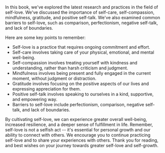 
In this book, we've explored the latest research and practices in the field of self-love. We've discussed the importance of self-care, self-compassion, mindfulness, gratitude, and positive self-talk. We've also examined common barriers to self-love, such as comparison, perfectionism, negative self-talk, and lack of boundaries.

Here are some key points to remember:

* Self-love is a practice that requires ongoing commitment and effort.
* Self-care involves taking care of your physical, emotional, and mental well-being.
* Self-compassion involves treating yourself with kindness and understanding, rather than harsh criticism and judgment.
* Mindfulness involves being present and fully engaged in the current moment, without judgment or distraction.
* Gratitude involves focusing on the positive aspects of our lives and expressing appreciation for them.
* Positive self-talk involves speaking to ourselves in a kind, supportive, and empowering way.
* Barriers to self-love include perfectionism, comparison, negative self-talk, and lack of boundaries.

By cultivating self-love, we can experience greater overall well-being, increased resilience, and a deeper sense of fulfillment in life. Remember, self-love is not a selfish act -- it's essential for personal growth and our ability to connect with others. We encourage you to continue practicing self-love and to share your experiences with others. Thank you for reading, and best wishes on your journey towards greater self-love and self-growth.
